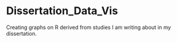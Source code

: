 # Dissertation_Data_Vis
Creating graphs on R derived from studies I am writing about in my dissertation.
